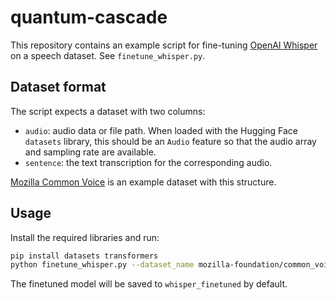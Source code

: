 # quantum-cascade

This repository contains an example script for fine-tuning [OpenAI Whisper](https://github.com/openai/whisper) on a speech dataset. See `finetune_whisper.py`.

## Dataset format

The script expects a dataset with two columns:

- `audio`: audio data or file path. When loaded with the Hugging Face `datasets` library, this should be an `Audio` feature so that the audio array and sampling rate are available.
- `sentence`: the text transcription for the corresponding audio.

[Mozilla Common Voice](https://huggingface.co/datasets/mozilla-foundation/common_voice_11_0) is an example dataset with this structure.

## Usage

Install the required libraries and run:

```bash
pip install datasets transformers
python finetune_whisper.py --dataset_name mozilla-foundation/common_voice_11_0 --language en
```

The finetuned model will be saved to `whisper_finetuned` by default.
